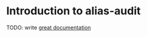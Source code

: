 # Introduction to alias-audit

TODO: write [great documentation](http://jacobian.org/writing/what-to-write/)
